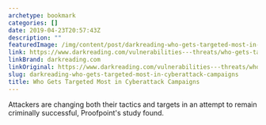 ```yaml
---
archetype: bookmark
categories: []
date: 2019-04-23T20:57:43Z
description: ""
featuredImage: /img/content/post/darkreading-who-gets-targeted-most-in-cyberattack-campaigns.jpg
link: https://www.darkreading.com/vulnerabilities---threats/who-gets-targeted-most-in-cyberattack-campaigns/d/d-id/1334494
linkBrand: darkreading.com
linkOriginal: https://www.darkreading.com/vulnerabilities---threats/who-gets-targeted-most-in-cyberattack-campaigns/d/d-id/1334494
slug: darkreading-who-gets-targeted-most-in-cyberattack-campaigns
title: Who Gets Targeted Most in Cyberattack Campaigns
---
```

Attackers are changing both their tactics and targets in an attempt to remain criminally successful, Proofpoint's study found.
